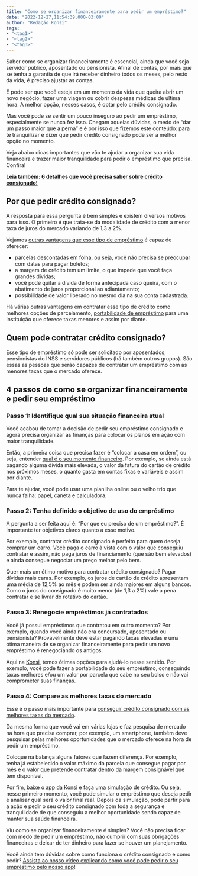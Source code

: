 ```yaml
---
title: "Como se organizar financeiramente para pedir um empréstimo?"
date: "2022-12-27,11:54:39.000-03:00"
author: "Redação Konsi"
tags:
- "<tag1>"
- "<tag2>"
- "<tag3>"
---
```


<p>Saber como se organizar financeiramente é essencial, ainda que você seja servidor público, aposentado ou pensionista. Afinal de contas, por mais que se tenha a garantia de que irá receber dinheiro todos os meses, pelo resto da vida, é preciso ajustar as contas.</p><p>E pode ser que você esteja em um momento da vida que queira abrir um novo negócio, fazer uma viagem ou cobrir despesas médicas de última hora. A melhor opção, nesses casos, é optar pelo crédito consignado.</p><p>Mas você pode se sentir um pouco inseguro ao pedir um empréstimo, especialmente se nunca fez isso. Chegam aquelas dúvidas, o medo de “dar um passo maior que a perna” e é por isso que fizemos este conteúdo: para te tranquilizar e dizer que pedir crédito consignado pode ser a melhor opção no momento.</p><p>Veja abaixo dicas importantes que vão te ajudar a organizar sua vida financeira e trazer maior tranquilidade para pedir o empréstimo que precisa. Confira!</p><p><strong>Leia também: </strong><a href="https://www.konsi.com.br/posts/credito-consignado"><strong>6 detalhes que você precisa saber sobre crédito consignado!</strong></a></p><!--kg-card-begin: html--><h2>Por que pedir cr&eacute;dito consignado?</h2><!--kg-card-end: html--><p>A resposta para essa pergunta é bem simples e existem diversos motivos para isso. O primeiro é que trata-se da modalidade de crédito com a menor taxa de juros do mercado variando de 1,3 a 2%.</p><p>Vejamos <a href="https://www.konsi.com.br/postagens/consignado-para-aposentados">outras vantagens que esse tipo de empréstimo</a> é capaz de oferecer:</p><ul><li>parcelas descontadas em folha, ou seja, você não precisa se preocupar com datas para pagar boletos;</li><li>a margem de crédito tem um limite, o que impede que você faça grandes dívidas;</li><li>você pode quitar a dívida de forma antecipada caso queira, com o abatimento de juros proporcional ao adiantamento;</li><li>possibilidade de valor liberado no mesmo dia na sua conta cadastrada.</li></ul><p>Há várias outras vantagens em contratar esse tipo de crédito como melhores opções de parcelamento, <a href="https://www.konsi.com.br/postagens/portabilidade-de-emprestimo">portabilidade de empréstimo</a> para uma instituição que oferece taxas menores e assim por diante.</p><!--kg-card-begin: html--><h2>Quem pode contratar cr&eacute;dito consignado?</h2><!--kg-card-end: html--><p>Esse tipo de empréstimo só pode ser solicitado por aposentados, pensionistas do INSS e servidores públicos (há também outros grupos). São essas as pessoas que serão capazes de contratar um empréstimo com as menores taxas que o mercado oferece.</p><!--kg-card-begin: html--><h2>4 passos de como se organizar financeiramente e pedir seu empr&eacute;stimo</h2><!--kg-card-end: html--><!--kg-card-begin: html--><h3>Passo 1: Identifique qual sua situa&ccedil;&atilde;o financeira atual</h3><!--kg-card-end: html--><p>Você acabou de tomar a decisão de pedir seu empréstimo consignado e agora precisa organizar as finanças para colocar os planos em ação com maior tranquilidade.</p><p>Então, a primeira coisa que precisa fazer é “colocar a casa em ordem”, ou seja, entender <a href="https://www.konsi.com.br/postagens/educacao-financeira">qual é o seu momento financeiro</a>. Por exemplo, se ainda está pagando alguma dívida mais elevada, o valor da fatura do cartão de crédito nos próximos meses, o quanto gasta em contas fixas e variáveis e assim por diante.</p><p>Para te ajudar, você pode usar uma planilha online ou o velho trio que nunca falha: papel, caneta e calculadora.</p><!--kg-card-begin: html--><h3>Passo 2: Tenha definido o objetivo de uso do empr&eacute;stimo</h3><!--kg-card-end: html--><p>A pergunta a ser feita aqui é: “Por que eu preciso de um empréstimo?”. É importante ter objetivos claros quanto a esse motivo.</p><p>Por exemplo, contratar crédito consignado é perfeito para quem deseja comprar um carro. Você paga o carro à vista com o valor que conseguiu contratar e assim, não paga juros de financiamento (que são bem elevados) e ainda consegue negociar um preço melhor pelo bem.</p><p>Quer mais um ótimo motivo para contratar crédito consignado? Pagar dívidas mais caras. Por exemplo, os juros de cartão de crédito apresentam uma média de 12,5% ao mês e podem ser ainda maiores em alguns bancos. Como o juros do consignado é muito menor (de 1,3 a 2%) vale a pena contratar e se livrar do rotativo do cartão.</p><!--kg-card-begin: html--><h3>Passo 3: Renegocie empr&eacute;stimos j&aacute; contratados</h3><!--kg-card-end: html--><p>Você já possui empréstimos que contratou em outro momento? Por exemplo, quando você ainda não era concursado, aposentado ou pensionista? Provavelmente deve estar pagando taxas elevadas e uma ótima maneira de se organizar financeiramente para pedir um novo empréstimo é renegociando os antigos.</p><p>Aqui na <a href="https://konsi.com.br/">Konsi</a>, temos ótimas opções para ajudá-lo nesse sentido. Por exemplo, você pode fazer a portabilidade do seu empréstimo, conseguindo taxas melhores e/ou um valor por parcela que cabe no seu bolso e não vai comprometer suas finanças.</p><!--kg-card-begin: html--><h3>Passo 4: Compare as melhores taxas do mercado</h3><!--kg-card-end: html--><p>Esse é o passo mais importante para <a href="https://www.konsi.com.br/postagens/menor-taxa-de-juros">conseguir crédito consignado com as melhores taxas do mercado</a>.</p><p>Da mesma forma que você vai em várias lojas e faz pesquisa de mercado na hora que precisa comprar, por exemplo, um smartphone, também deve pesquisar pelas melhores oportunidades que o mercado oferece na hora de pedir um empréstimo.</p><p>Coloque na balança alguns fatores que fazem diferença. Por exemplo, tenha já estabelecido o valor máximo da parcela que consegue pagar por mês e o valor que pretende contratar dentro da margem consignável que tem disponível.</p><p>Por fim,<a href="https://q2kj.adj.st/?adj_t=1075aqga&amp;adj_campaign=site&amp;adj_adgroup=blog&amp;adj_creative=como-se-organizar-financeiramente-consignado"> baixe o app da Konsi</a> e faça uma simulação de crédito. Ou seja, nesse primeiro momento, você pode simular o empréstimo que deseja pedir e analisar qual será o valor final real. Depois da simulação, pode partir para a ação e pedir o seu crédito consignado com toda a segurança e tranquilidade de que conseguiu a melhor oportunidade sendo capaz de manter sua saúde financeira.</p><p>Viu como se organizar financeiramente é simples? Você não precisa ficar com medo de pedir um empréstimo, não cumprir com suas obrigações financeiras e deixar de ter dinheiro para lazer se houver um planejamento.</p><p>Você ainda tem dúvidas sobre como funciona o crédito consignado e como pedir? <a href="https://www.instagram.com/reel/CWV8qo6AqK_/">Assista ao nosso vídeo explicando como você pode pedir o seu empréstimo pelo nosso app</a>!</p>
